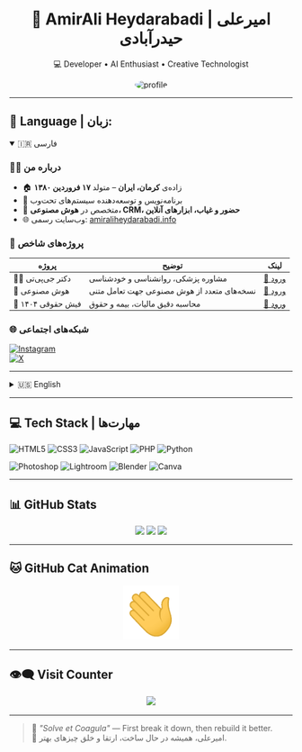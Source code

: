 <h1 align="center">🧠 AmirAli Heydarabadi | امیرعلی حیدرآبادی</h1>
<p align="center">💻 Developer • AI Enthusiast • Creative Technologist</p>

<p align="center">
  <img src="https://amiraliheydarabadi.info/profile.jpg" width="160" style="border-radius: 50%;" alt="profile" />
</p>

---

## 🔄 Language | زبان:

<details open>
<summary>🇮🇷 فارسی</summary>

### 👨‍💻 درباره من

- 🏠 زاده‌ی **کرمان، ایران** – متولد **۱۷ فروردین ۱۳۸۰**
- 💼 برنامه‌نویس و توسعه‌دهنده سیستم‌های تحت‌وب
- 🧠 متخصص در **هوش مصنوعی، CRM، حضور و غیاب، ابزارهای آنلاین**
- 🌐 وب‌سایت رسمی: [amiraliheydarabadi.info](https://amiraliheydarabadi.info)

### 🧩 پروژه‌های شاخص

| پروژه | توضیح | لینک |
|-------|-------|------|
| 👨‍⚕️ دکتر جی‌پی‌تی | مشاوره پزشکی، روانشناسی و خودشناسی | [🔗 ورود](https://amiraliheydarabadi.info/dr) |
| 🤖 هوش مصنوعی | نسخه‌های متعدد از هوش مصنوعی جهت تعامل متنی | [🔗 ورود](https://amiraliheydarabadi.info/ai) |
| 💸 فیش حقوقی ۱۴۰۴ | محاسبه دقیق مالیات، بیمه و حقوق | [🔗 ورود](https://amiraliheydarabadi.info/fish3) |

### 🌐 شبکه‌های اجتماعی

[![Instagram](https://img.shields.io/badge/Instagram-E4405F?style=for-the-badge&logo=instagram&logoColor=white)](https://instagram.com/amiraliheydarabadi)  
[![X](https://img.shields.io/badge/X-black?style=for-the-badge&logo=x&logoColor=white)](https://x.com/amirali_Info)

</details>

---

<details>
<summary>🇺🇸 English</summary>

### 👋 About Me

- 📍 Born in Kerman, Iran – April 6, 2001  
- 🧑‍💻 Web developer & AI systems designer  
- 💡 Focused on smart attendance, CRM, and AI-driven tools  
- 🌐 Website: [amiraliheydarabadi.info](https://amiraliheydarabadi.info)

### 🚀 Featured Projects

| Project | Description | Link |
|--------|-------------|------|
| 👨‍⚕️ Dr. GPT | AI-powered medical, psychology, and self-discovery assistant | [🔗 Visit](https://amiraliheydarabadi.info/dr) |
| 🤖 AI Multi-Agent | Interactive multi-version AI chatbot system | [🔗 Visit](https://amiraliheydarabadi.info/ai) |
| 💸 Payroll 1404 | Accurate online salary calculator with tax and insurance | [🔗 Visit](https://amiraliheydarabadi.info/fish3) |

### 🌐 Socials

[![Instagram](https://img.shields.io/badge/Instagram-E4405F?style=for-the-badge&logo=instagram&logoColor=white)](https://instagram.com/amiraliheydarabadi)  
[![X](https://img.shields.io/badge/X-black?style=for-the-badge&logo=x&logoColor=white)](https://x.com/amirali_Info)

</details>

---

## 💻 Tech Stack | مهارت‌ها

![HTML5](https://img.shields.io/badge/HTML5-E34F26?style=for-the-badge&logo=html5&logoColor=white)
![CSS3](https://img.shields.io/badge/CSS3-1572B6?style=for-the-badge&logo=css3&logoColor=white)
![JavaScript](https://img.shields.io/badge/JS-F7DF1E?style=for-the-badge&logo=javascript&logoColor=black)
![PHP](https://img.shields.io/badge/PHP-777BB4?style=for-the-badge&logo=php&logoColor=white)
![Python](https://img.shields.io/badge/Python-306998?style=for-the-badge&logo=python&logoColor=white)

![Photoshop](https://img.shields.io/badge/Photoshop-31A8FF?style=for-the-badge&logo=adobephotoshop&logoColor=white)
![Lightroom](https://img.shields.io/badge/Lightroom-31A8FF?style=for-the-badge&logo=adobelightroom&logoColor=white)
![Blender](https://img.shields.io/badge/Blender-F5792A?style=for-the-badge&logo=blender&logoColor=white)
![Canva](https://img.shields.io/badge/Canva-00C4CC?style=for-the-badge&logo=canva&logoColor=white)

---

## 📊 GitHub Stats

<p align="center">
  <img src="https://github-readme-stats.vercel.app/api?username=amirendo&theme=tokyonight&show_icons=true" />
  <img src="https://github-readme-streak-stats.herokuapp.com/?user=amirendo&theme=tokyonight" />
  <img src="https://github-readme-stats.vercel.app/api/top-langs/?username=amirendo&layout=compact&theme=tokyonight" />
</p>

---

## 🐱 GitHub Cat Animation

<p align="center">
  <img src="https://raw.githubusercontent.com/ABSphreak/ABSphreak/master/gifs/Hi.gif" width="100px" />
</p>

---

## 👁‍🗨 Visit Counter

<p align="center">
  <img src="https://visitcount.itsvg.in/api?id=amirendo&label=Profile%20Views&color=2&icon=5&pretty=true" />
</p>

---

> 🎯 *"Solve et Coagula"* — First break it down, then rebuild it better.  
> 🌵 امیرعلی، همیشه در حال ساخت، ارتقا و خلق چیزهای بهتر.

